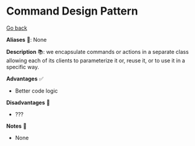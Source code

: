 # Command Design Pattern

[Go back](../index.md#behavioral-)

<div class="row row-cols-md-2"><div>

**Aliases** 📌: None

**Description** 📚: we encapsulate commands or actions in a separate class allowing each of its clients to parameterize it or, reuse it, or to use it in a specific way.

</div><div>

**Advantages** ✅

* Better code logic

**Disadvantages** 🚫

* ???

**Notes** 📝

* None
</div></div>